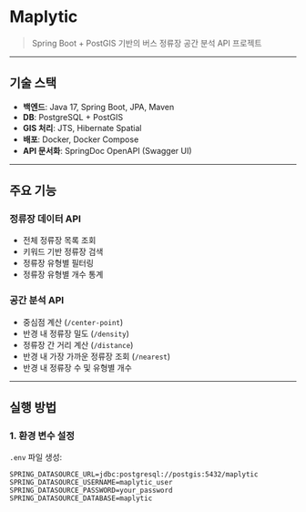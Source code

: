 # Maplytic

> Spring Boot + PostGIS 기반의 버스 정류장 공간 분석 API 프로젝트

---

## 기술 스택

- **백엔드**: Java 17, Spring Boot, JPA, Maven  
- **DB**: PostgreSQL + PostGIS  
- **GIS 처리**: JTS, Hibernate Spatial  
- **배포**: Docker, Docker Compose  
- **API 문서화**: SpringDoc OpenAPI (Swagger UI)  

---

## 주요 기능

### 정류장 데이터 API

- 전체 정류장 목록 조회  
- 키워드 기반 정류장 검색  
- 정류장 유형별 필터링  
- 정류장 유형별 개수 통계

### 공간 분석 API

- 중심점 계산 (`/center-point`)
- 반경 내 정류장 밀도 (`/density`)
- 정류장 간 거리 계산 (`/distance`)
- 반경 내 가장 가까운 정류장 조회 (`/nearest`)
- 반경 내 정류장 수 및 유형별 개수

---

## 실행 방법

### 1. 환경 변수 설정

`.env` 파일 생성:

```env
SPRING_DATASOURCE_URL=jdbc:postgresql://postgis:5432/maplytic
SPRING_DATASOURCE_USERNAME=maplytic_user
SPRING_DATASOURCE_PASSWORD=your_password
SPRING_DATASOURCE_DATABASE=maplytic
